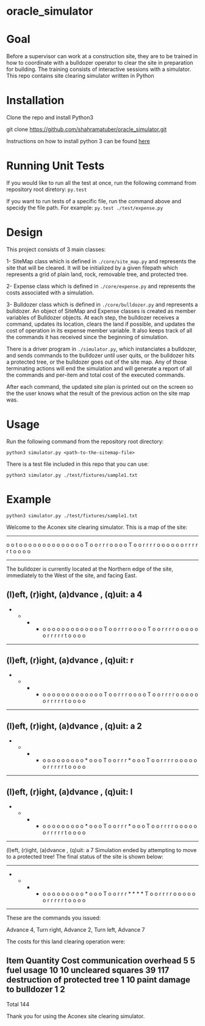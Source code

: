 # oracle_simulator

# Goal
Before a supervisor can work at a construction site, they are to be trained in how to coordinate with a bulldozer operator to clear the site in preparation for building. The training consists of interactive sessions with a simulator. This repo contains site clearing simulator written in Python

# Installation
Clone the repo and install Python3

git clone https://github.com/shahramatuber/oracle_simulator.git

Instructions on how to install python 3 can be found [here](https://realpython.com/installing-python/)

# Running Unit Tests
If you would like to run all the test at once, run the following command from repository root diretory:
`py.test`

If you want to run tests of a specific file, run the command above and specidy the file path. For example:
`py.test ./test/expense.py`

# Design 
This project consists of 3 main classes:

1- SiteMap class which is defined in `./core/site_map.py` and represents the site that will be cleared. It will be initialized by a given filepath which represents a grid of plain land, rock, removable tree, and protected tree.

2- Expense class which is defined in `./core/expense.py` and represents the costs associated with a simulation.

3- Bulldozer class which is defined in `./core/bulldozer.py` and represents a bulldozer. An object of SiteMap and Expense classes is created as member variables of Bulldozer objects. At each step, the bulldozer receives a command, updates its location, clears the land if possible, and updates the cost of operation in its expense member variable. It also keeps track of all the commands it has received since the beginning of simulation.

There is a driver program in `./simulator.py`, which instanciates a bulldozer, and sends commands to the bulldozer until user quits, or the bulldozer hits a protected tree, or the bulldozer goes out of the site map. Any of those terminating actions will end the simulation and will generate a report of all the commands and per-item and total cost of the executed commands. 

After each command, the updated site plan is printed out on the screen so the the user knows what the result of the previous action on the site map was.

# Usage
Run the following command from the repository root directory:

`python3 simulator.py <path-to-the-sitemap-file>`
  
  
There is a test file included in this repo that you can use:

`python3 simulator.py ./test/fixtures/sample1.txt`

# Example
`python3 simulator.py ./test/fixtures/sample1.txt`

Welcome to the Aconex site clearing simulator. This is a map of the site:

  -----------------------------------------------------------------  
o	o	t	o	o	o	o	o	o	o
o	o	o	o	o	o	o	T	o	o
r	r	r	o	o	o	o	T	o	o
r	r	r	r	o	o	o	o	o	o
r	r	r	r	r	t	o	o	o	o

  -----------------------------------------------------------------  

The bulldozer is currently located at the Northern edge of the site, immediately to the West of the site, and facing East.

(l)eft, (r)ight, (a)dvance <n>, (q)uit: a 4
  -----------------------------------------------------------------  
*	*	*	*	o	o	o	o	o	o
o	o	o	o	o	o	o	T	o	o
r	r	r	o	o	o	o	T	o	o
r	r	r	r	o	o	o	o	o	o
r	r	r	r	r	t	o	o	o	o

  -----------------------------------------------------------------  
(l)eft, (r)ight, (a)dvance <n>, (q)uit: r
  -----------------------------------------------------------------  
*	*	*	*	o	o	o	o	o	o
o	o	o	o	o	o	o	T	o	o
r	r	r	o	o	o	o	T	o	o
r	r	r	r	o	o	o	o	o	o
r	r	r	r	r	t	o	o	o	o

  -----------------------------------------------------------------  
(l)eft, (r)ight, (a)dvance <n>, (q)uit: a 2
  -----------------------------------------------------------------  
*	*	*	*	o	o	o	o	o	o
o	o	o	*	o	o	o	T	o	o
r	r	r	*	o	o	o	T	o	o
r	r	r	r	o	o	o	o	o	o
r	r	r	r	r	t	o	o	o	o

  -----------------------------------------------------------------  
(l)eft, (r)ight, (a)dvance <n>, (q)uit: l
  -----------------------------------------------------------------  
*	*	*	*	o	o	o	o	o	o
o	o	o	*	o	o	o	T	o	o
r	r	r	*	o	o	o	T	o	o
r	r	r	r	o	o	o	o	o	o
r	r	r	r	r	t	o	o	o	o

  -----------------------------------------------------------------  
(l)eft, (r)ight, (a)dvance <n>, (q)uit: a 7
Simulation ended by attempting to move to a protected tree!
The final status of the site is shown below: 

  -----------------------------------------------------------------  
*	*	*	*	o	o	o	o	o	o
o	o	o	*	o	o	o	T	o	o
r	r	r	*	*	*	*	T	o	o
r	r	r	r	o	o	o	o	o	o
r	r	r	r	r	t	o	o	o	o

  -----------------------------------------------------------------  

These are the commands you issued:

Advance 4, Turn right, Advance 2, Turn left, Advance 7

The costs for this land clearing operation were:

Item                                       Quantity                 Cost
communication overhead                            5                    5
fuel usage                                       10                   10
uncleared squares                                39                  117
destruction of protected tree                     1                   10
paint damage to bulldozer                         1                    2
-----------------------------                                           
Total                                                                144

Thank you for using the Aconex site clearing simulator.
